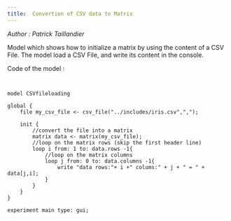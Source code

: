 ```yaml
---
title:  Convertion of CSV data to Matrix
---
```


[//]: # (keyword|operator_csv_file)
[//]: # (keyword|type_matrix)
[//]: # (keyword|concept_csv)
[//]: # (keyword|concept_load_file)


_Author :  Patrick Taillandier_

Model which shows how to initialize a matrix by using the content of a CSV File. The model load a CSV File, and write its content in the console. 


Code of the model : 

```


model CSVfileloading

global {
	file my_csv_file <- csv_file("../includes/iris.csv",",");
	
	init {
		//convert the file into a matrix
		matrix data <- matrix(my_csv_file);
		//loop on the matrix rows (skip the first header line)
		loop i from: 1 to: data.rows -1{
			//loop on the matrix columns
			loop j from: 0 to: data.columns -1{
				write "data rows:"+ i +" colums:" + j + " = " + data[j,i];
			}	
		}		
	}
}

experiment main type: gui;
```
